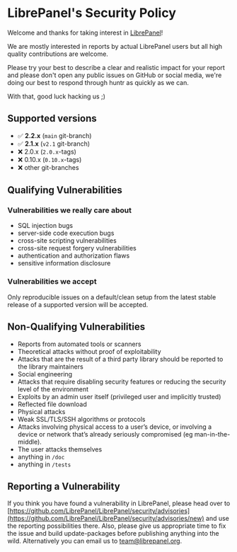 # LibrePanel's Security Policy

Welcome and thanks for taking interest in [LibrePanel](https://www.librepanel.org)!

We are mostly interested in reports by actual LibrePanel users but all high quality contributions are welcome.

Please try your best to describe a clear and realistic impact for your report and please don't open any public issues on GitHub or social media, we're doing our best to respond through huntr as quickly as we can.

With that, good luck hacking us ;)

## Supported versions

- ️✅ **2.2.x**  (`main` git-branch)
- ️✅ **2.1.x**  (`v2.1` git-branch)
- ❌ 2.0.x (`2.0.x`-tags)
- ❌ 0.10.x (`0.10.x`-tags)
- ❌ other git-branches

## Qualifying Vulnerabilities

### Vulnerabilities we really care about
- SQL injection bugs
- server-side code execution bugs
- cross-site scripting vulnerabilities
- cross-site request forgery vulnerabilities
- authentication and authorization flaws
- sensitive information disclosure

### Vulnerabilities we accept

Only reproducible issues on a default/clean setup from the latest stable release of a supported version will be accepted.

## Non-Qualifying Vulnerabilities

- Reports from automated tools or scanners
- Theoretical attacks without proof of exploitability
- Attacks that are the result of a third party library should be reported to the library maintainers
- Social engineering
- Attacks that require disabling security features or reducing the security level of the environment
- Exploits by an admin user itself (privileged user and implicitly trusted)
- Reflected file download
- Physical attacks
- Weak SSL/TLS/SSH algorithms or protocols
- Attacks involving physical access to a user’s device, or involving a device or network that’s already seriously compromised (eg man-in-the-middle).
- The user attacks themselves
- anything in `/doc`
- anything in `/tests`

## Reporting a Vulnerability

If you think you have found a vulnerability in LibrePanel, please head over to [https://github.com/LibrePanel/LibrePanel/security/advisories](https://github.com/LibrePanel/LibrePanel/security/advisories/new) and use the reporting possibilities there. Also, please give us appropriate time to fix the issue and build update-packages before publishing anything into the wild. Alternatively you can email us to [team@librepanel.org](team@librepanel.org).
